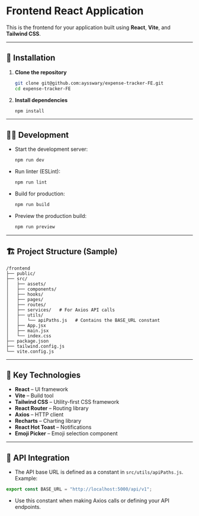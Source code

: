 
# Frontend React Application

This is the frontend for your application built using **React**, **Vite**, and **Tailwind CSS**.

---

## 🚀 Installation

1. **Clone the repository**
   ```bash
   git clone git@github.com:aysswary/expense-tracker-FE.git
   cd expense-tracker-FE
   ```

2. **Install dependencies**
   ```bash
   npm install
   ```

---

## 👨‍💻 Development

- Start the development server:
  ```bash
  npm run dev
  ```

- Run linter (ESLint):
  ```bash
  npm run lint
  ```

- Build for production:
  ```bash
  npm run build
  ```

- Preview the production build:
  ```bash
  npm run preview
  ```

---

## 🏗️ Project Structure (Sample)
```
/frontend
├── public/
├── src/
│   ├── assets/
│   ├── components/
│   ├── hooks/
│   ├── pages/
│   ├── routes/
│   ├── services/   # For Axios API calls
│   ├── utils/
│   │   └── apiPaths.js   # Contains the BASE_URL constant
│   ├── App.jsx
│   ├── main.jsx
│   └── index.css
├── package.json
├── tailwind.config.js
└── vite.config.js
```

---

## 🌟 Key Technologies
- **React** – UI framework
- **Vite** – Build tool
- **Tailwind CSS** – Utility-first CSS framework
- **React Router** – Routing library
- **Axios** – HTTP client
- **Recharts** – Charting library
- **React Hot Toast** – Notifications
- **Emoji Picker** – Emoji selection component

---

## 🔐 API Integration
- The API base URL is defined as a constant in `src/utils/apiPaths.js`. Example:
```javascript
export const BASE_URL = "http://localhost:5000/api/v1";
```
- Use this constant when making Axios calls or defining your API endpoints.

